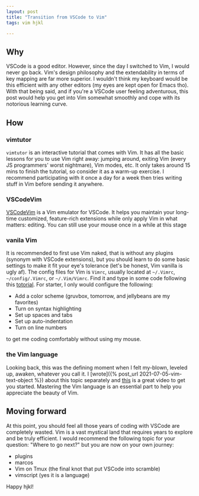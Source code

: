 ```yaml
---
layout: post
title: "Transition from VSCode to Vim"
tags: vim hjkl

---
```


## Why

VSCode is a good editor. However, since the day I switched to Vim, I would never go back. Vim's design philosophy and the extendability in terms of key mapping are far more superior. I wouldn't think my keyboard would be this efficient with any other editors (my eyes are kept open for Emacs tho). With that being said, and if you're a VSCode user feeling adventurous, this post would help you get into Vim somewhat smoothly and cope with its notorious learning curve.

## How
### vimtutor

`vimtutor` is an interactive tutorial that comes with Vim. It has all the basic lessons for you to use Vim right away: jumping around, exiting Vim (every JS programmers' worst nightmare), Vim modes, etc. It only takes around 15 mins to finish the tutorial, so consider it as a warm-up exercise. I recommend participating with it once a day for a week then tries writing stuff in Vim before sending it anywhere.

### VSCodeVim

[VSCodeVim](https://marketplace.visualstudio.com/items?itemName=VSCodeVim.Vim) is a Vim emulator for VSCode. It helps you maintain your long-time customized, feature-rich extensions while only apply Vim in what matters: editing. You can still use your mouse once in a while at this stage

### vanila Vim

It is recommended to first use Vim naked, that is without any plugins (synonym with VSCode extensions), but you should learn to do some basic settings to make it fit your eye's tolerance (let's be honest, Vim vanilla is ugly af). The config files for Vim is `Vimrc`, usually located at `~/.Vimrc`, `~/config/.Vimrc`, or `~/.Vim/Vimrc`. Find it and type in some code following this [totorial](https://dougblack.io/words/a-good-Vimrc.html). For starter, I only would configure the following:

- Add a color scheme (gruvbox, tomorrow, and jellybeans are my favorites)
- Turn on syntax highlighting
- Set up spaces and tabs
- Set up auto-indentation
- Turn on line numbers

to get me coding comfortably without using my mouse.

### the Vim language

Looking back, this was the defining moment when I felt my-blown, leveled up, awaken, whatever you call it. I [wrote]({% post_url 2021-07-05-vim-text-object %}) about this topic separately and [this](https://youtu.be/wlR5gYd6um0) is a great video to get you started. Mastering the Vim language is an essential part to help you appreciate the beauty of Vim.

## Moving forward

At this point, you should feel all those years of coding with VSCode are completely wasted. Vim is a vast mystical land that requires years to explore and be truly efficient. I would recommend the following topic for your question: "Where to go next?" but you are now on your own journey:

- plugins
- marcos
- Vim on Tmux (the final knot that put VSCode into scramble)
- vimscript (yes it is a language)

Happy hjkl!
